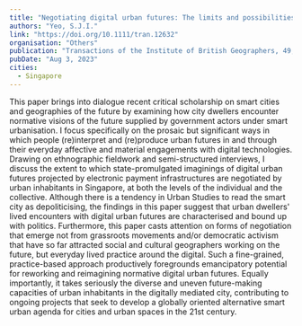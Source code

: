 ```yaml
---
title: "Negotiating digital urban futures: The limits and possibilities of future-making in Singapore"
authors: "Yeo, S.J.I."
link: "https://doi.org/10.1111/tran.12632"
organisation: "Others"
publication: "Transactions of the Institute of British Geographers, 49, e12632"
pubDate: "Aug 3, 2023"
cities:
  - Singapore
---
```


This paper brings into dialogue recent critical scholarship on smart cities and geographies of the future by examining how city dwellers encounter normative visions of the future supplied by government actors under smart urbanisation. I focus specifically on the prosaic but significant ways in which people (re)interpret and (re)produce urban futures in and through their everyday affective and material engagements with digital technologies. Drawing on ethnographic fieldwork and semi-structured interviews, I discuss the extent to which state-promulgated imaginings of digital urban futures projected by electronic payment infrastructures are negotiated by urban inhabitants in Singapore, at both the levels of the individual and the collective. Although there is a tendency in Urban Studies to read the smart city as depoliticising, the findings in this paper suggest that urban dwellers' lived encounters with digital urban futures are characterised and bound up with politics. Furthermore, this paper casts attention on forms of negotiation that emerge not from grassroots movements and/or democratic activism that have so far attracted social and cultural geographers working on the future, but everyday lived practice around the digital. Such a fine-grained, practice-based approach productively foregrounds emancipatory potential for reworking and reimagining normative digital urban futures. Equally importantly, it takes seriously the diverse and uneven future-making capacities of urban inhabitants in the digitally mediated city, contributing to ongoing projects that seek to develop a globally oriented alternative smart urban agenda for cities and urban spaces in the 21st century.
